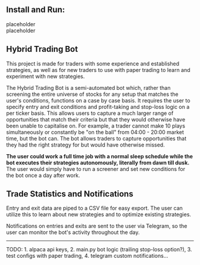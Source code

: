 ## Install and Run:
placeholder   
placeholder   

## Hybrid Trading Bot
This project is made for traders with some experience and established strategies, as well as for new traders to use with paper trading to learn and experiment with new strategies. 

The Hybrid Trading Bot is a semi-automated bot which, rather than screening the entire universe of stocks for any setup that matches the user's conditions, functions on a case by case basis. It requires the user to specify entry and exit conditions and profit-taking and stop-loss logic on a per ticker basis. This allows users to capture a much larger range of opportunities that match their criteria but that they would otherwise have been unable to capitalise on. For example, a trader cannot make 10 plays simultaneously or constantly be "on the ball" from 04:00 - 20:00 market time, but the bot can. The bot allows traders to capture opportunities that they had the right strategy for but would have otherwise missed.

**The user could work a full time job with a normal sleep schedule while the bot executes their strategies autonomously, literally from dawn till dusk.** The user would simply have to run a screener and set new conditions for the bot once a day after work.

## Trade Statistics and Notifications
Entry and exit data are piped to a CSV file for easy export. The user can utilize this to learn about new strategies and to optimize existing strategies. 

Notifications on entries and exits are sent to the user via Telegram, so the user can monitor the bot's activity throughout the day.


---


TODO: 1. alpaca api keys, 2. main.py bot logic (trailing stop-loss option?), 3. test configs with paper trading, 4. telegram custom notifications...